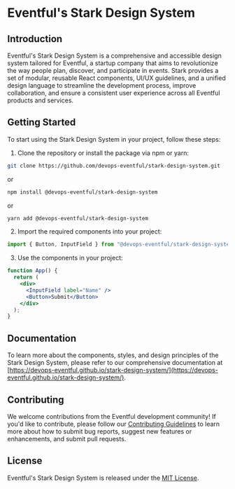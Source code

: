 # Eventful's Stark Design System

## Introduction

Eventful's Stark Design System is a comprehensive and accessible design system tailored for Eventful, a startup company that aims to revolutionize the way people plan, discover, and participate in events. Stark provides a set of modular, reusable React components, UI/UX guidelines, and a unified design language to streamline the development process, improve collaboration, and ensure a consistent user experience across all Eventful products and services.

## Getting Started

To start using the Stark Design System in your project, follow these steps:

1. Clone the repository or install the package via npm or yarn:

```bash
git clone https://github.com/devops-eventful/stark-design-system.git
```

or

```bash
npm install @devops-eventful/stark-design-system
```

or

```bash
yarn add @devops-eventful/stark-design-system
```

2. Import the required components into your project:

```javascript
import { Button, InputField } from "@devops-eventful/stark-design-system";
```

3. Use the components in your project:

```jsx
function App() {
  return (
    <div>
      <InputField label="Name" />
      <Button>Submit</Button>
    </div>
  );
}
```

## Documentation

To learn more about the components, styles, and design principles of the Stark Design System, please refer to our comprehensive documentation at [https://devops-eventful.github.io/stark-design-system/](https://devops-eventful.github.io/stark-design-system/).

## Contributing

We welcome contributions from the Eventful development community! If you'd like to contribute, please follow our [Contributing Guidelines](CONTRIBUTING.md) to learn more about how to submit bug reports, suggest new features or enhancements, and submit pull requests.

## License

Eventful's Stark Design System is released under the [MIT License](LICENSE.md).
